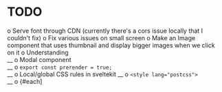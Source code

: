 # TODO
o Serve font through CDN (currently there's a cors issue locally that I couldn't fix)
o Fix various issues on small screen
o Make an Image component that uses thumbnail and display bigger images when we click on it
o Understanding   
__ o Modal component  
__ o ```export const prerender = true;```  
__ o Local/global CSS rules in sveltekit
__ o ```<style lang="postcss">```  
__ o {#each]
